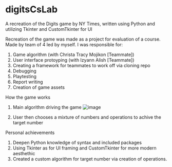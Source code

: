 # digitsCsLab
A recreation of the Digits game by NY Times, written using Python and utilizing Tkinter and CustomTkinter for UI

Recreation of the game was made as a project for evaluation of a course.
Made by team of 4 led by myself. I was responsible for:

1. Game algorithm (with Christa Tracy Mojikon [Teammate])
2. User interface protoyping (with Izyann Alish [Teammate])
3. Creating a framework for teammates to work off via cloning repo
4. Debugging
5. Playtesting
6. Report writing
7. Creation of game assets

How the game works

1. Main algorithm driving the game
   ![image](https://github.com/wandanialll/digitsCsLab/assets/123443949/6ec8b27d-3497-423c-9848-1c326207b877)

2. User then chooses a mixture of numbers and operations to achive the target number

Personal achievements
1. Deepen Python knowledge of syntax and included packages
2. Using Tkinter as for UI framing and CustomTkinter for more modern aesthethic
3. Created a custom algorithm for target number via creation of operations.
